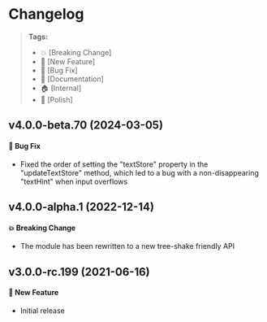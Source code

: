 Changelog
=========

> **Tags:**
> - :boom:       [Breaking Change]
> - :rocket:     [New Feature]
> - :bug:        [Bug Fix]
> - :memo:       [Documentation]
> - :house:      [Internal]
> - :nail_care:  [Polish]

## v4.0.0-beta.70 (2024-03-05)

#### :bug: Bug Fix

* Fixed the order of setting the "textStore" property in the "updateTextStore" method, which led to a bug with a non-disappearing "textHint" when input overflows

## v4.0.0-alpha.1 (2022-12-14)

#### :boom: Breaking Change

* The module has been rewritten to a new tree-shake friendly API

## v3.0.0-rc.199 (2021-06-16)

#### :rocket: New Feature

* Initial release
